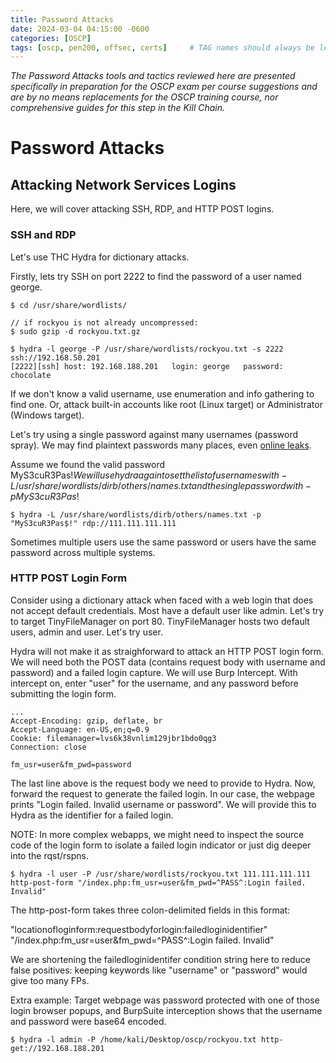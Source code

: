 ```yaml
---
title: Password Attacks
date: 2024-03-04 04:15:00 -0600
categories: [OSCP]
tags: [oscp, pen200, offsec, certs]     # TAG names should always be lowercase
---
```

*The Password Attacks tools and tactics reviewed here are presented specifically in preparation for the OSCP exam per course suggestions and are by no means replacements for the OSCP training course, nor comprehensive guides for this step in the Kill Chain.*

# Password Attacks

## Attacking Network Services Logins

Here, we will cover attacking SSH, RDP, and HTTP POST logins.

### SSH and RDP

Let's use THC Hydra for dictionary attacks.

Firstly, lets try SSH on port 2222 to find the password of a user named george.

```console
$ cd /usr/share/wordlists/

// if rockyou is not already uncompressed:
$ sudo gzip -d rockyou.txt.gz

$ hydra -l george -P /usr/share/wordlists/rockyou.txt -s 2222 ssh://192.168.50.201
[2222][ssh] host: 192.168.188.201   login: george   password: chocolate
```

If we don't know a valid username, use enumeration and info gathering to find one. Or, attack built-in accounts like root (Linux target) or Administrator (Windows target).

Let's try using a single password against many usernames (password spray). We may find plaintext passwords many places, even [online leaks](https://scatteredsecrets.com/).

Assume we found the valid password MyS3cuR3Pas$! We will use hydra again to set the list of usernames with -L /usr/share/wordlists/dirb/others/names.txt and the single password with -p MyS3cuR3Pas$!

```console
$ hydra -L /usr/share/wordlists/dirb/others/names.txt -p "MyS3cuR3Pas$!" rdp://111.111.111.111
```

Sometimes multiple users use the same password or users have the same password across multiple systems.

### HTTP POST Login Form

Consider using a dictionary attack when faced with a web login that does not accept default credentials. Most have a default user like admin. Let's try to target TinyFileManager on port 80. TinyFileManager hosts two default users, admin and user. Let's try user.

Hydra will not make it as straighforward to attack an HTTP POST login form. We will need both the POST data (contains request body with username and password) and a failed login capture. We will use Burp Intercept. With intercept on, enter "user" for the username, and any password before submitting the login form.

```
...
Accept-Encoding: gzip, deflate, br
Accept-Language: en-US,en;q=0.9
Cookie: filemanager=lvs6k38vnlim129jbr1bdo0qg3
Connection: close

fm_usr=user&fm_pwd=password
```

The last line above is the request body we need to provide to Hydra. Now, forward the request to generate the failed login. In our case, the webpage prints "Login failed. Invalid username or password". We will provide this to Hydra as the identifier for a failed login.

NOTE: In more complex webapps, we might need to inspect the source code of the login form to isolate a failed login indicator or just dig deeper into the rqst/rspns.

```console
$ hydra -l user -P /usr/share/wordlists/rockyou.txt 111.111.111.111 http-post-form "/index.php:fm_usr=user&fm_pwd=^PASS^:Login failed. Invalid"
```

The http-post-form takes three colon-delimited fields in this format:

"locationofloginform:requestbodyforlogin:failedloginidentifier"
"/index.php:fm_usr=user&fm_pwd=^PASS^:Login failed. Invalid"

We are shortening the failedloginidentifer condition string here to reduce false positives: keeping keywords like "username" or "password" would give too many FPs.

Extra example: Target webpage was password protected with one of those login browser popups, and BurpSuite interception shows that the username and password were base64 encoded.

```console
$ hydra -l admin -P /home/kali/Desktop/oscp/rockyou.txt http-get://192.168.188.201
```
